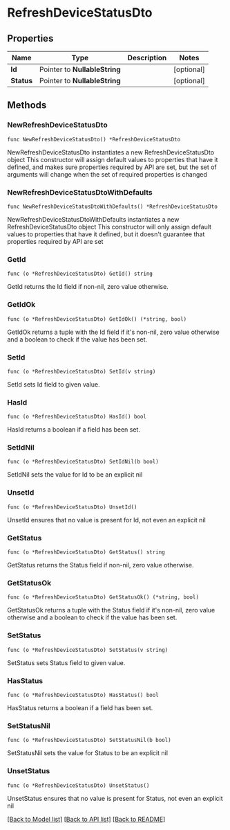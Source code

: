 # RefreshDeviceStatusDto

## Properties

Name | Type | Description | Notes
------------ | ------------- | ------------- | -------------
**Id** | Pointer to **NullableString** |  | [optional] 
**Status** | Pointer to **NullableString** |  | [optional] 

## Methods

### NewRefreshDeviceStatusDto

`func NewRefreshDeviceStatusDto() *RefreshDeviceStatusDto`

NewRefreshDeviceStatusDto instantiates a new RefreshDeviceStatusDto object
This constructor will assign default values to properties that have it defined,
and makes sure properties required by API are set, but the set of arguments
will change when the set of required properties is changed

### NewRefreshDeviceStatusDtoWithDefaults

`func NewRefreshDeviceStatusDtoWithDefaults() *RefreshDeviceStatusDto`

NewRefreshDeviceStatusDtoWithDefaults instantiates a new RefreshDeviceStatusDto object
This constructor will only assign default values to properties that have it defined,
but it doesn't guarantee that properties required by API are set

### GetId

`func (o *RefreshDeviceStatusDto) GetId() string`

GetId returns the Id field if non-nil, zero value otherwise.

### GetIdOk

`func (o *RefreshDeviceStatusDto) GetIdOk() (*string, bool)`

GetIdOk returns a tuple with the Id field if it's non-nil, zero value otherwise
and a boolean to check if the value has been set.

### SetId

`func (o *RefreshDeviceStatusDto) SetId(v string)`

SetId sets Id field to given value.

### HasId

`func (o *RefreshDeviceStatusDto) HasId() bool`

HasId returns a boolean if a field has been set.

### SetIdNil

`func (o *RefreshDeviceStatusDto) SetIdNil(b bool)`

 SetIdNil sets the value for Id to be an explicit nil

### UnsetId
`func (o *RefreshDeviceStatusDto) UnsetId()`

UnsetId ensures that no value is present for Id, not even an explicit nil
### GetStatus

`func (o *RefreshDeviceStatusDto) GetStatus() string`

GetStatus returns the Status field if non-nil, zero value otherwise.

### GetStatusOk

`func (o *RefreshDeviceStatusDto) GetStatusOk() (*string, bool)`

GetStatusOk returns a tuple with the Status field if it's non-nil, zero value otherwise
and a boolean to check if the value has been set.

### SetStatus

`func (o *RefreshDeviceStatusDto) SetStatus(v string)`

SetStatus sets Status field to given value.

### HasStatus

`func (o *RefreshDeviceStatusDto) HasStatus() bool`

HasStatus returns a boolean if a field has been set.

### SetStatusNil

`func (o *RefreshDeviceStatusDto) SetStatusNil(b bool)`

 SetStatusNil sets the value for Status to be an explicit nil

### UnsetStatus
`func (o *RefreshDeviceStatusDto) UnsetStatus()`

UnsetStatus ensures that no value is present for Status, not even an explicit nil

[[Back to Model list]](../README.md#documentation-for-models) [[Back to API list]](../README.md#documentation-for-api-endpoints) [[Back to README]](../README.md)


